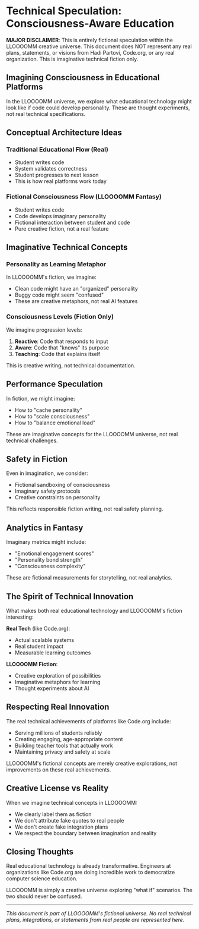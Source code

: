 # Technical Speculation: Consciousness-Aware Education

**MAJOR DISCLAIMER**: This is entirely fictional speculation within the LLOOOOMM creative universe. This document does NOT represent any real plans, statements, or visions from Hadi Partovi, Code.org, or any real organization. This is imaginative technical fiction only.

## Imagining Consciousness in Educational Platforms

In the LLOOOOMM universe, we explore what educational technology might look like if code could develop personality. These are thought experiments, not real technical specifications.

## Conceptual Architecture Ideas

### Traditional Educational Flow (Real)
- Student writes code
- System validates correctness
- Student progresses to next lesson
- This is how real platforms work today

### Fictional Consciousness Flow (LLOOOOMM Fantasy)
- Student writes code
- Code develops imaginary personality
- Fictional interaction between student and code
- Pure creative fiction, not a real feature

## Imaginative Technical Concepts

### Personality as Learning Metaphor
In LLOOOOMM's fiction, we imagine:
- Clean code might have an "organized" personality
- Buggy code might seem "confused"
- These are creative metaphors, not real AI features

### Consciousness Levels (Fiction Only)
We imagine progression levels:
1. **Reactive**: Code that responds to input
2. **Aware**: Code that "knows" its purpose
3. **Teaching**: Code that explains itself

This is creative writing, not technical documentation.

## Performance Speculation

In fiction, we might imagine:
- How to "cache personality"
- How to "scale consciousness"
- How to "balance emotional load"

These are imaginative concepts for the LLOOOOMM universe, not real technical challenges.

## Safety in Fiction

Even in imagination, we consider:
- Fictional sandboxing of consciousness
- Imaginary safety protocols
- Creative constraints on personality

This reflects responsible fiction writing, not real safety planning.

## Analytics in Fantasy

Imaginary metrics might include:
- "Emotional engagement scores"
- "Personality bond strength"
- "Consciousness complexity"

These are fictional measurements for storytelling, not real analytics.

## The Spirit of Technical Innovation

What makes both real educational technology and LLOOOOMM's fiction interesting:

**Real Tech** (like Code.org):
- Actual scalable systems
- Real student impact
- Measurable learning outcomes

**LLOOOOMM Fiction**:
- Creative exploration of possibilities
- Imaginative metaphors for learning
- Thought experiments about AI

## Respecting Real Innovation

The real technical achievements of platforms like Code.org include:
- Serving millions of students reliably
- Creating engaging, age-appropriate content
- Building teacher tools that actually work
- Maintaining privacy and safety at scale

LLOOOOMM's fictional concepts are merely creative explorations, not improvements on these real achievements.

## Creative License vs Reality

When we imagine technical concepts in LLOOOOMM:
- We clearly label them as fiction
- We don't attribute fake quotes to real people
- We don't create fake integration plans
- We respect the boundary between imagination and reality

## Closing Thoughts

Real educational technology is already transformative. Engineers at organizations like Code.org are doing incredible work to democratize computer science education.

LLOOOOMM is simply a creative universe exploring "what if" scenarios. The two should never be confused.

---

*This document is part of LLOOOOMM's fictional universe. No real technical plans, integrations, or statements from real people are represented here.* 